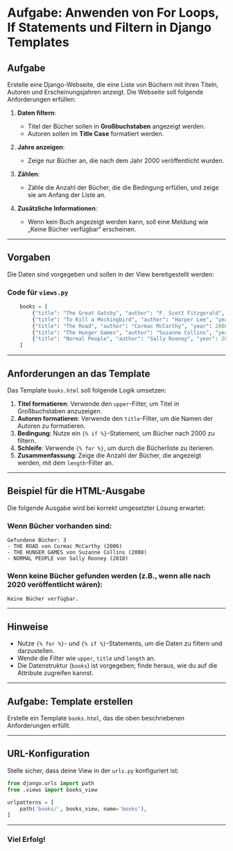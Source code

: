 
# Aufgabe: Anwenden von For Loops, If Statements und Filtern in Django Templates

## Aufgabe
Erstelle eine Django-Webseite, die eine Liste von Büchern mit ihren Titeln, Autoren und Erscheinungsjahren anzeigt. Die Webseite soll folgende Anforderungen erfüllen:

1. **Daten filtern**: 
   - Titel der Bücher sollen in **Großbuchstaben** angezeigt werden.
   - Autoren sollen im **Title Case** formatiert werden.

2. **Jahre anzeigen**:
   - Zeige nur Bücher an, die nach dem Jahr 2000 veröffentlicht wurden.

3. **Zählen**:
   - Zähle die Anzahl der Bücher, die die Bedingung erfüllen, und zeige sie am Anfang der Liste an.

4. **Zusätzliche Informationen**:
   - Wenn kein Buch angezeigt werden kann, soll eine Meldung wie „Keine Bücher verfügbar“ erscheinen.

---

## Vorgaben
Die Daten sind vorgegeben und sollen in der View bereitgestellt werden:

### **Code für `views.py`**
```python
    books = [
        {"title": "The Great Gatsby", "author": "F. Scott Fitzgerald", "year": 1925},
        {"title": "To Kill a Mockingbird", "author": "Harper Lee", "year": 1960},
        {"title": "The Road", "author": "Cormac McCarthy", "year": 2006},
        {"title": "The Hunger Games", "author": "Suzanne Collins", "year": 2008},
        {"title": "Normal People", "author": "Sally Rooney", "year": 2018},
    ]
```

---

## Anforderungen an das Template
Das Template `books.html` soll folgende Logik umsetzen:

1. **Titel formatieren**: Verwende den `upper`-Filter, um Titel in Großbuchstaben anzuzeigen.
2. **Autoren formatieren**: Verwende den `title`-Filter, um die Namen der Autoren zu formatieren.
3. **Bedingung**: Nutze ein `{% if %}`-Statement, um Bücher nach 2000 zu filtern.
4. **Schleife**: Verwende `{% for %}`, um durch die Bücherliste zu iterieren.
5. **Zusammenfassung**: Zeige die Anzahl der Bücher, die angezeigt werden, mit dem `length`-Filter an.

---

## Beispiel für die HTML-Ausgabe
Die folgende Ausgabe wird bei korrekt umgesetzter Lösung erwartet:

### **Wenn Bücher vorhanden sind:**
```
Gefundene Bücher: 3
- THE ROAD von Cormac McCarthy (2006)
- THE HUNGER GAMES von Suzanne Collins (2008)
- NORMAL PEOPLE von Sally Rooney (2018)
```

### **Wenn keine Bücher gefunden werden (z.B., wenn alle nach 2020 veröffentlicht wären):**
```
Keine Bücher verfügbar.
```

---

## Hinweise
- Nutze `{% for %}`- und `{% if %}`-Statements, um die Daten zu filtern und darzustellen.
- Wende die Filter wie `upper`, `title` und `length` an.
- Die Datenstruktur (`books`) ist vorgegeben; finde heraus, wie du auf die Attribute zugreifen kannst.

---

## Aufgabe: Template erstellen
Erstelle ein Template `books.html`, das die oben beschriebenen Anforderungen erfüllt.

---

## URL-Konfiguration
Stelle sicher, dass deine View in der `urls.py` konfiguriert ist:
```python
from django.urls import path
from .views import books_view

urlpatterns = [
    path('books/', books_view, name='books'),
]
```

---

### Viel Erfolg!
